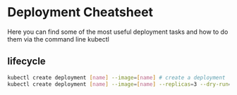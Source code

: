 # Deployment Cheatsheet

Here you can find some of the most useful deployment tasks and how to do them via the command line kubectl

## lifecycle

```bash
kubectl create deployment [name] --image=[name] # create a deployment
kubectl create deployment [name] --image=[name] --replicas=3 --dry-run=client -o yaml > deployment.yaml # create a deployment yaml file with 3 replicas
```
